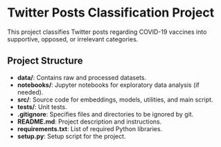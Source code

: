 # Twitter Posts Classification Project

This project classifies Twitter posts regarding COVID-19 vaccines into supportive, opposed, or irrelevant categories.

## Project Structure

- **data/**: Contains raw and processed datasets.
- **notebooks/**: Jupyter notebooks for exploratory data analysis (if needed).
- **src/**: Source code for embeddings, models, utilities, and main script.
- **tests/**: Unit tests.
- **.gitignore**: Specifies files and directories to be ignored by git.
- **README.md**: Project description and instructions.
- **requirements.txt**: List of required Python libraries.
- **setup.py**: Setup script for the project.

